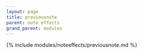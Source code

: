 ```yaml
---
layout: page
title: previousnote
parent: note effects
grand_parent: modules
---
```


{% include modules/noteeffects/previousnote.md %}
